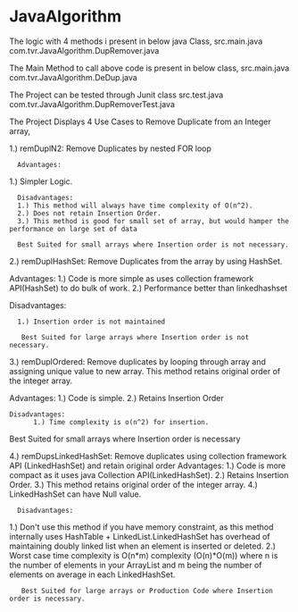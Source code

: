 
# JavaAlgorithm


The logic with 4 methods i present in below java Class,
src.main.java
com.tvr.JavaAlgorithm.DupRemover.java

The Main Method to call above code is present in below class,
src.main.java
com.tvr.JavaAlgorithm.DeDup.java

The Project can be tested through Junit class
src.test.java
com.tvr.JavaAlgorithm.DupRemoverTest.java

The Project Displays 4 Use Cases to Remove Duplicate from an Integer array,

1.)	remDuplN2: Remove Duplicates by nested FOR loop

	  Advantages:
1.)	Simpler Logic.
	  
	  Disadvantages:
	  1.) This method will always have time complexity of O(n^2). 
	  2.) Does not retain Insertion Order.
	  3.) This method is good for small set of array, but would hamper the performance on large set of data
	  
	  Best Suited for small arrays where Insertion order is not necessary.

	 


2.)	remDuplHashSet: Remove Duplicates from the array by using HashSet.

	  
Advantages:
	  1.) Code is more simple as uses collection framework API(HashSet) to do bulk of work.
	  2.) Performance better than linkedhashset	  
	  
Disadvantages:
	  
	  1.) Insertion order is not maintained
	   
	   Best Suited for large arrays where Insertion order is not necessary.
	 


3.)	 remDuplOrdered:  Remove duplicates by looping through array and assigning unique value to new array.
This method retains original order of the integer array. 
		 
 Advantages:
		  1.) Code is simple.
		  2.) Retains Insertion Order
		  
	Disadvantages:		  
		  1.) Time complexity is o(n^2) for insertion.
		   
Best Suited for small arrays where Insertion order is necessary
		 


4.)	remDupsLinkedHashSet:  Remove duplicates using collection framework API (LinkedHashSet) and retain original order
	  Advantages:
	  1.) Code is more compact as it uses java Collection API(LinkedHashSet).
	  2.) Retains Insertion Order.
	  3.) This method retains original order of the integer array.
	  4.) LinkedHashSet can have Null value. 

	  
	  Disadvantages:	  
1.)	Don't use this method if you have memory constraint, as this method internally uses HashTable + LinkedList.LinkedHashSet has overhead of maintaining doubly linked list when an element is inserted or deleted.
2.) Worst case time complexity is O(n*m) complexity (O(n)*O(m)) where n is the number of elements in your ArrayList and m being the number of elements on average in each LinkedHashSet.
	   
	   Best Suited for large arrays or Production Code where Insertion order is necessary.
	 	

